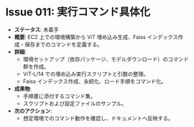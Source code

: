 # Issue 011: 実行コマンド具体化

- **ステータス**: 未着手
- **概要**: EC2 上での環境構築から ViT 埋め込み生成、Faiss インデックス作成・保存までのコマンドを定義する。
- **詳細**:
  - 環境セットアップ（依存パッケージ、モデルダウンロード）のコマンド群を作成。
  - ViT-L/14 での埋め込み実行スクリプトと引数の整理。
  - Faiss インデックス作成、永続化、ロード手順をコマンド化。
- **成果物**:
  - 手順書に添付するコマンド集。
  - スクリプトおよび設定ファイルのサンプル。
- **次のアクション**:
  - 想定環境でのコマンド動作を確認し、ドキュメントへ反映する。
